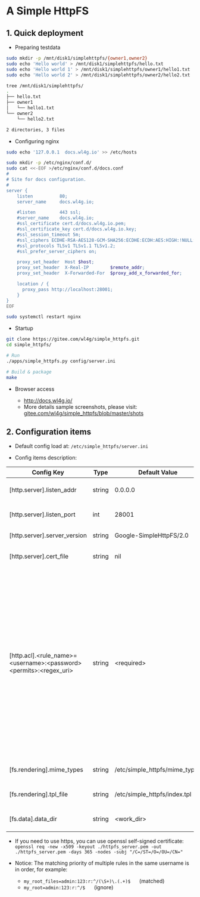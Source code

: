# A Simple HttpFS

## 1. Quick deployment

- Preparing testdata

```bash
sudo mkdir -p /mnt/disk1/simplehttpfs/{owner1,owner2}
sudo echo 'Hello world' > /mnt/disk1/simplehttpfs/hello.txt
sudo echo 'Hello world 1' > /mnt/disk1/simplehttpfs/owner1/hello1.txt
sudo echo 'Hello world 2' > /mnt/disk1/simplehttpfs/owner2/hello2.txt

tree /mnt/disk1/simplehttpfs/
.
├── hello.txt
├── owner1
│   └── hello1.txt
└── owner2
    └── hello2.txt

2 directories, 3 files
```

- Configuring nginx

```bash
sudo echo '127.0.0.1  docs.wl4g.io' >> /etc/hosts

sudo mkdir -p /etc/nginx/conf.d/
sudo cat <<-EOF >/etc/nginx/conf.d/docs.conf
#
# Site for docs configuration.
#
server {
    listen          80;
    server_name     docs.wl4g.io;

    #listen         443 ssl;             
    #server_name    docs.wl4g.io;        
    #ssl_certificate cert.d/docs.wl4g.io.pem;
    #ssl_certificate_key cert.d/docs.wl4g.io.key;
    #ssl_session_timeout 5m;           
    #ssl_ciphers ECDHE-RSA-AES128-GCM-SHA256:ECDHE:ECDH:AES:HIGH:!NULL:!aNULL:!MD5:!ADH:!RC4;
    #ssl_protocols TLSv1 TLSv1.1 TLSv1.2;
    #ssl_prefer_server_ciphers on;

    proxy_set_header  Host $host;
    proxy_set_header  X-Real-IP        $remote_addr;
    proxy_set_header  X-Forwarded-For  $proxy_add_x_forwarded_for;

    location / {
      proxy_pass http://localhost:28001;
    }
}
EOF

sudo systemctl restart nginx
```

- Startup

```bash
git clone https://gitee.com/wl4g/simple_httpfs.git
cd simple_httpfs/

# Run
./apps/simple_httpfs.py config/server.ini

# Build & package
make
```

- Browser access

  - http://docs.wl4g.io/
  - More details sample screenshots, please visit: [gitee.com/wl4g/simple_httpfs/blob/master/shots](https://gitee.com/wl4g/simple_httpfs/blob/master/shots)

## 2. Configuration items

- Default config load at: `/etc/simple_httpfs/server.ini`

- Config items description:

| Config Key | Type | Default Value | Example Value | Description |
|---|---|---|---|---|
|[http.server].listen_addr | string | 0.0.0.0 | 192.168.2.101 | Listening http server sock address. |
|[http.server].listen_port | int | 28001 | 8888 | Listening http server sock port. |
|[http.server].server_version | string | Google-SimpleHttpFS/2.0 | Microsoft-SimpleHttpFS/2.0 | http server information. |
|[http.server].cert_file | string | nil | /etc/simple_httpfs/server.pem | https tls certificate file path. |
|[http.acl].&lt;rule_name&gt;=&lt;username&gt;:&lt;password&gt;&lt;permits&gt;:&lt;regex_uri&gt; | string | &lt;required&gt; | `owner1=admin1:123:rw:^/owner1/(.*)` | Access authentication and authorization configuration, the example shows: when the request meets regex "`^/owner1/(.*)`", basic authentication is required to access of permits `r` and `w`, the username and password are: "`admin1:123`". Tips: If page there is not '`w`' permission in a path, the upload file button will not be display. |
|[fs.rendering].mime_types | string | /etc/simple_httpfs/mime_types | ./config/index.tpl | HttpFS rendering template file. |
|[fs.rendering].tpl_file | string | /etc/simple_httpfs/index.tpl | ./config/index.tpl | HttpFS rendering template file. |
|[fs.data].data_dir | string | &lt;work_dir&gt; | /mnt/disk1/httpfs | The directory where the actual files of HttpFS. |

- If you need to use https, you can use openssl self-signed certificate: `openssl req -new -x509 -keyout ./httpfs_server.pem -out ./httpfs_server.pem -days 365 -nodes -subj "/C=/ST=/O=/OU=/CN="`

- Notice: The matching priority of multiple rules in the same username is in order, for example:

  - `my_root_files=admin:123:r:^/(\S+)\.(.+)$` &nbsp;&nbsp;&nbsp;&nbsp; (matched)
  - `my_root=admin:123:r:^/$` &nbsp;&nbsp;&nbsp;&nbsp;  (ignore)
